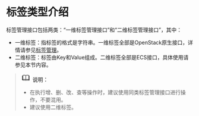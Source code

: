 # 标签类型介绍<a name="ZH-CN_TOPIC_0167811962"></a>

标签管理接口包括两类：“一维标签管理接口”和“二维标签管理接口”，其中：

-   一维标签：指标签的格式是字符串。一维标签全部是OpenStack原生接口，详情请参见[标签管理](标签管理（OpenStack原生）.md)。
-   二维标签：标签由Key和Value组成。二维标签全部是ECS接口，具体使用请参见本节内容。

>![](public_sys-resources/icon-note.gif) **说明：** 
>-   在执行增、删、改、查等操作时，建议使用同类标签管理接口进行操作，不要混用。
>-   建议使用二维标签。

